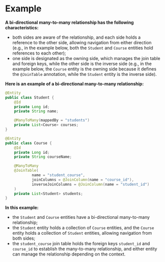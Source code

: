 # Example
**A bi-directional many-to-many relationship has the following characteristics:**
- both sides are aware of the relationship, and each side holds a reference to the other side, 
allowing navigation from either direction (e.g., in the example below, both the `Student` and
`Course` entities hold references to each other);
- one side is designated as the owning side, which manages the join table and foreign keys, while
the other side is the inverse side (e.g., in the example below, the `Course` entity 
is the owning side because it defines the `@JoinTable` annotation, while the `Student` entity is the inverse side).

**Here is an example of a bi-directional many-to-many relationship:**
```java
@Entity
public class Student {
    @Id
    private Long id;
    private String name;

    @ManyToMany(mappedBy = "students")
    private List<Course> courses;
}

@Entity
public class Course {
    @Id
    private Long id;
    private String courseName;

    @ManyToMany
    @JoinTable(
            name = "student_course",
            joinColumns = @JoinColumn(name = "course_id"),
            inverseJoinColumns = @JoinColumn(name = "student_id")
    )
    private List<Student> students;
}
```

**In this example:**
- the `Student` and `Course` entities have a bi-directional many-to-many relationship;
- the `Student` entity holds a collection of `Course` entities, and the `Course` entity holds a collection of `Student`
  entities, allowing navigation from both sides;
- the `student_course` join table holds the foreign keys `student_id` and `course_id` to establish the many-to-many
  relationship, and either entity can manage the relationship depending on the context.
